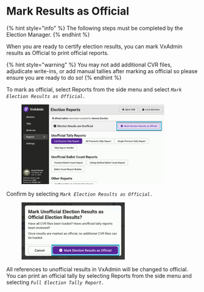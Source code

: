 # Mark Results as Official

{% hint style="info" %}
The following steps must be completed by the Election Manager.
{% endhint %}

When you are ready to certify election results, you can mark VxAdmin results as Official to print official reports.&#x20;

{% hint style="warning" %}
You may not add additional CVR files, adjudicate write-ins, or add manual tallies after marking as official so please ensure you are ready to do so!
{% endhint %}

To mark as official, select Reports from the side menu and select _`Mark Election Results as Official.`_

<figure><img src="../.gitbook/assets/image (195).png" alt="" width="375"><figcaption></figcaption></figure>

&#x20;Confirm by selecting _`Mark Election Results as Official.`_

<figure><img src="../.gitbook/assets/image (196).png" alt="" width="271"><figcaption></figcaption></figure>

All references to unofficial results in VxAdmin will be changed to official. You can print an official tally by selecting Reports from the side menu and selecting _`Full Election Tally Report.`_
